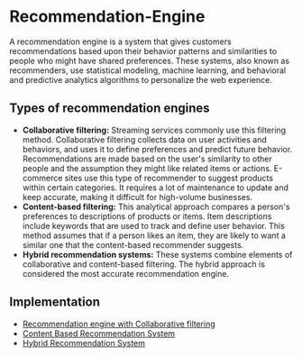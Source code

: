 # Recommendation-Engine
A recommendation engine is a system that gives customers recommendations based upon their behavior patterns and similarities to people who might have shared preferences. These systems, also known as recommenders, use statistical modeling, machine learning, and behavioral and predictive analytics algorithms to personalize the web experience.

## Types of recommendation engines
+ **Collaborative filtering:** Streaming services commonly use this filtering method. Collaborative filtering collects data on user activities and behaviors, and uses it to define preferences and predict future behavior. Recommendations are made based on the user's similarity to other people and the assumption they might like related items or actions. E-commerce sites use this type of recommender to suggest products within certain categories. It requires a lot of maintenance to update and keep accurate, making it difficult for high-volume businesses.
+ **Content-based filtering:** This analytical approach compares a person's preferences to descriptions of products or items. Item descriptions include keywords that are used to track and define user behavior. This method assumes that if a person likes an item, they are likely to want a similar one that the content-based recommender suggests.
+ **Hybrid recommendation systems:** These systems combine elements of collaborative and content-based filtering. The hybrid approach is considered the most accurate recommendation engine.

## Implementation
+ [Recommendation engine with Collaborative filtering]()
+ [Content Based Recommendation System]()
+ [Hybrid Recommendation System]()
